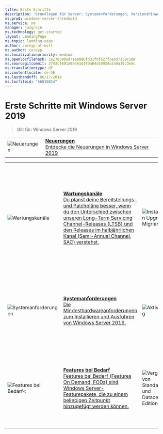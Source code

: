 ```yaml
---
title: Erste Schritte
description: 'Grundlagen für Server: Systemanforderungen, Versionshinweise'
ms.prod: windows-server-threshold
ms.service: na
manager: jasgroce
ms.technology: get-started
layout: LandingPage
ms.topic: landing-page
author: coreyp-at-msft
ms.author: coreyp
ms.localizationpriority: medium
ms.openlocfilehash: 1a2786806d71e6086fd31fbfd27f3e6d7139c10e
ms.sourcegitcommit: 3743cf691a984e1d140a04d50924a3a0a19c3e5c
ms.translationtype: HT
ms.contentlocale: de-DE
ms.lasthandoff: 06/17/2019
ms.locfileid: "66810854"
---
```

# <a name="get-started-with-windows-server-2019"></a>Erste Schritte mit Windows Server 2019

>Gilt für: Windows Server 2019

|       |       |
|   -   |   -   |
| ![Neuerungen](./media/i-whats-new.svg) | [**Neuerungen**<br>Entdecke die Neuerungen in Windows Server 2019](whats-new-19.md)|

|       |        |        |     |       |        |
|   -   |   -    |   -    |  -  |  -    |   -    |
| ![Wartungskanäle](./media/i-get-started.svg)  | [**Wartungskanäle**<br>Du planst deine Bereitstellungs- und Patchpläne besser, wenn du den Unterschied zwischen unseren Long-Term Servicing Channel-Releases (LTSB) und den Releases im halbjährlichen Kanal (Semi-Annual Channel, SAC) verstehst.](servicing-channels-19.md)  | ![Installieren Upgraden Migrieren](./media/i-get-started.svg) | [**Installieren, Upgraden, Migrieren** <br>Du kannst auf verschiedene Weise zu Windows Server 2019 wechseln. Ganz gleich, ob du neu installierst, vor Ort aktualisierst oder Anwendungen und Serverrollen migrierst, entdecke hier den besten Ansatz.](install-upgrade-migrate-19.md)  | ![Versionshinweise](./media/i-get-started.svg) |[**Versionshinweise**<br>Punkte, die schwerwiegende Probleme verursachen können, wenn sie nicht vermieden oder umgangen werden.](rel-notes-19.md)   |
| ![Systemanforderungen](./media/i-get-started.svg) | [**Systemanforderungen**<br>Die Mindesthardwareanforderungen zum Installieren und Ausführen von Windows Server 2019.](sys-reqs-19.md) |  ![Aktivierung](./media/i-get-started.svg)|[**Aktivierung**<br>Grundlegende Informationen zur Aktivierung von Windows Server 2019 selbst und anderen Betriebssystemen mithilfe von Windows Server 2019.](activation-19.md)  |  ![Anwendungskompatibilität](./media/i-get-started.svg)|[**Anwendungskompatibilität von Windows Server 2019 und Microsoft Server**<br>Musst du SQL auf Windows Server 2019 zum Laufen bringen oder Schritte finden, um Exchange zum Laufen zu bringen? Dieses Thema enthält Links zur Dokumentation für kompatible Microsoft-Anwendungen.](app-compat-19.md) |
| ![Features bei Bedarf<](./media/i-get-started.svg) | [**Features bei Bedarf**<br>Features bei Bedarf (Features On Demand, FODs) sind Windows Server-Featurepakete, die zu einem beliebigen Zeitpunkt hinzugefügt werden können.](install-fod-19.md) |  ![Vergleich von Standard- und Datacenter-Editionen](./media/i-get-started.svg) | [**Standard- und Datacenter-Editionen im Vergleich**<br>Windows Server Standard- und Datacenter-Editionen haben verschiedene Funktionen. Erfahre, welche der beiden du benötigst.](editions-comparison-19.md) |
